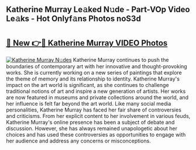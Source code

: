 ## Katherine Murray Le𝚊ked N𝚞de - Part-VOp Video Le𝚊ks - Hot Onlyf𝚊ns Photos noS3d

# <h2><a href="http://ab3607.deff.icu/?id=Katherine+Murray">🔗 New 👉🔴 Katherine Murray VIDEO Photos</a></h2>

[![Katherine Murray N𝚞des](https://i.imgur.com/rIISA9y.gif)](http://ab3607.deff.icu/?id=Katherine+Murray)
Katherine Murray continues to push the boundaries of contemporary art with her innovative and thought-provoking works. She is currently working on a new series of paintings that explore the theme of memory and its relationship to identity. Katherine Murray's impact on the art world is significant, as she continues to challenge traditional notions of art and inspire a new generation of artists. Her works are now featured in museums and private collections around the world, and her influence is felt far beyond the art world. Like many social media personalities, Katherine Murray has faced her fair share of controversies and criticisms. From her explicit content to her involvement in various feuds, Katherine Murray's online presence has been a subject of debate and discussion. However, she has always remained unapologetic about her choices and has used these controversies as opportunities to engage with her audience and address any concerns or misconceptions.
